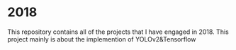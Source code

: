 # 2018
This repository contains all of the projects that I have engaged in 2018.
This project mainly is about the implemention of YOLOv2&Tensorflow
